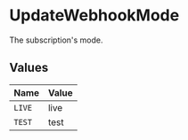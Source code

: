 # UpdateWebhookMode

The subscription's mode.


## Values

| Name   | Value  |
| ------ | ------ |
| `LIVE` | live   |
| `TEST` | test   |